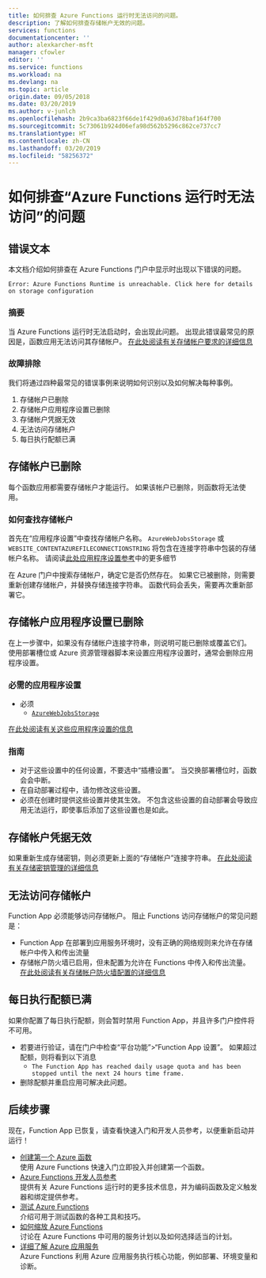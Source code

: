 ```yaml
---
title: 如何排查 Azure Functions 运行时无法访问的问题。
description: 了解如何排查存储帐户无效的问题。
services: functions
documentationcenter: ''
author: alexkarcher-msft
manager: cfowler
editor: ''
ms.service: functions
ms.workload: na
ms.devlang: na
ms.topic: article
origin.date: 09/05/2018
ms.date: 03/20/2019
ms.author: v-junlch
ms.openlocfilehash: 2b9ca3ba6823f66de1f429d0a63d78baf164f700
ms.sourcegitcommit: 5c73061b924d06efa98d562b5296c862ce737cc7
ms.translationtype: HT
ms.contentlocale: zh-CN
ms.lasthandoff: 03/20/2019
ms.locfileid: "58256372"
---
```

# <a name="how-to-troubleshoot-functions-runtime-is-unreachable"></a>如何排查“Azure Functions 运行时无法访问”的问题


## <a name="error-text"></a>错误文本
本文档介绍如何排查在 Azure Functions 门户中显示时出现以下错误的问题。

`Error: Azure Functions Runtime is unreachable. Click here for details on storage configuration`

### <a name="summary"></a>摘要
当 Azure Functions 运行时无法启动时，会出现此问题。 出现此错误最常见的原因是，函数应用无法访问其存储帐户。 [在此处阅读有关存储帐户要求的详细信息](/azure-functions/functions-create-function-app-portal#storage-account-requirements)

### <a name="troubleshooting"></a>故障排除
我们将通过四种最常见的错误事例来说明如何识别以及如何解决每种事例。

1. 存储帐户已删除
1. 存储帐户应用程序设置已删除
1. 存储帐户凭据无效
1. 无法访问存储帐户
1. 每日执行配额已满

## <a name="storage-account-deleted"></a>存储帐户已删除

每个函数应用都需要存储帐户才能运行。 如果该帐户已删除，则函数将无法使用。

### <a name="how-to-find-your-storage-account"></a>如何查找存储帐户

首先在“应用程序设置”中查找存储帐户名称。 `AzureWebJobsStorage` 或 `WEBSITE_CONTENTAZUREFILECONNECTIONSTRING` 将包含在连接字符串中包装的存储帐户名称。 请阅读[此处应用程序设置参考](/azure-functions/functions-app-settings#azurewebjobsstorage)中的更多细节

在 Azure 门户中搜索存储帐户，确定它是否仍然存在。 如果它已被删除，则需要重新创建存储帐户，并替换存储连接字符串。 函数代码会丢失，需要再次重新部署它。

## <a name="storage-account-application-settings-deleted"></a>存储帐户应用程序设置已删除

在上一步骤中，如果没有存储帐户连接字符串，则说明可能已删除或覆盖它们。 使用部署槽位或 Azure 资源管理器脚本来设置应用程序设置时，通常会删除应用程序设置。

### <a name="required-application-settings"></a>必需的应用程序设置

- 必须
    - [`AzureWebJobsStorage`](/azure-functions/functions-app-settings#azurewebjobsstorage)

[在此处阅读有关这些应用程序设置的信息](/azure-functions/functions-app-settings)

### <a name="guidance"></a>指南

* 对于这些设置中的任何设置，不要选中“插槽设置”。 当交换部署槽位时，函数会会中断。
* 在自动部署过程中，请勿修改这些设置。
* 必须在创建时提供这些设置并使其生效。 不包含这些设置的自动部署会导致应用无法运行，即使事后添加了这些设置也是如此。

## <a name="storage-account-credentials-invalid"></a>存储帐户凭据无效

如果重新生成存储密钥，则必须更新上面的“存储帐户”连接字符串。 [在此处阅读有关存储密钥管理的详细信息](/storage/common/storage-create-storage-account)

## <a name="storage-account-inaccessible"></a>无法访问存储帐户

Function App 必须能够访问存储帐户。 阻止 Functions 访问存储帐户的常见问题是：

* Function App 在部署到应用服务环境时，没有正确的网络规则来允许在存储帐户中传入和传出流量
* 存储帐户防火墙已启用，但未配置为允许在 Functions 中传入和传出流量。 [在此处阅读有关存储帐户防火墙配置的详细信息](/storage/common/storage-network-security?toc=%2fazure%2fstorage%2ffiles%2ftoc.json)

## <a name="daily-execution-quota-full"></a>每日执行配额已满

如果你配置了每日执行配额，则会暂时禁用 Function App，并且许多门户控件将不可用。 

* 若要进行验证，请在门户中检查“平台功能”>“Function App 设置”。 如果超过配额，则将看到以下消息
    * `The Function App has reached daily usage quota and has been stopped until the next 24 hours time frame.`
* 删除配额并重启应用可解决此问题。

## <a name="next-steps"></a>后续步骤

现在，Function App 已恢复，请查看快速入门和开发人员参考，以便重新启动并运行！

* [创建第一个 Azure 函数](functions-create-first-azure-function.md)  
  使用 Azure Functions 快速入门立即投入并创建第一个函数。 
* [Azure Functions 开发人员参考](functions-reference.md)  
  提供有关 Azure Functions 运行时的更多技术信息，并为编码函数及定义触发器和绑定提供参考。
* [测试 Azure Functions](functions-test-a-function.md)  
  介绍可用于测试函数的各种工具和技巧。
* [如何缩放 Azure Functions](functions-scale.md)  
  讨论在 Azure Functions 中可用的服务计划以及如何选择适当的计划。 
* [详细了解 Azure 应用服务](../app-service/app-service-web-overview.md)  
  Azure Functions 利用 Azure 应用服务执行核心功能，例如部署、环境变量和诊断。 

<!-- Update_Description: wording update -->